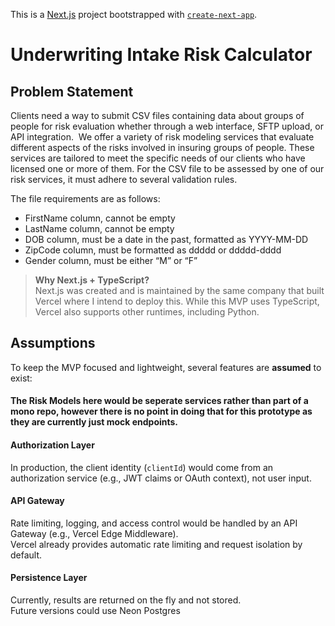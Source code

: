 This is a [Next.js](https://nextjs.org) project bootstrapped with [`create-next-app`](https://nextjs.org/docs/app/api-reference/cli/create-next-app).

# Underwriting Intake Risk Calculator

## Problem Statement

Clients need a way to submit CSV files containing data about groups of people for risk evaluation whether through a web interface, SFTP upload, or API integration.  We offer a variety of risk modeling services that evaluate different aspects of the risks involved in insuring groups of people. These services are tailored to meet the specific needs of our clients who have licensed one or more of them. For the CSV file to be assessed by one of our risk services, it must adhere to several validation rules.

The file requirements are as follows:

- FirstName column, cannot be empty
- LastName column, cannot be empty
- DOB column, must be a date in the past, formatted as YYYY-MM-DD
- ZipCode column, must be formatted as ddddd or ddddd-dddd
- Gender column, must be either “M” or “F”

> **Why Next.js + TypeScript?**  
> Next.js was created and is maintained by the same company that built Vercel where I intend to deploy this. While this MVP uses TypeScript, Vercel also supports other runtimes, including Python.

## Assumptions

To keep the MVP focused and lightweight, several features are **assumed** to exist:

#### The Risk Models here would be seperate services rather than part of a mono repo, however there is no point in doing that for this prototype as they are currently just mock endpoints.

#### **Authorization Layer**

In production, the client identity (`clientId`) would come from an authorization service (e.g., JWT claims or OAuth context), not user input.

#### **API Gateway**

Rate limiting, logging, and access control would be handled by an API Gateway (e.g., Vercel Edge Middleware).  
Vercel already provides automatic rate limiting and request isolation by default.

#### **Persistence Layer**

Currently, results are returned on the fly and not stored.  
Future versions could use Neon Postgres
